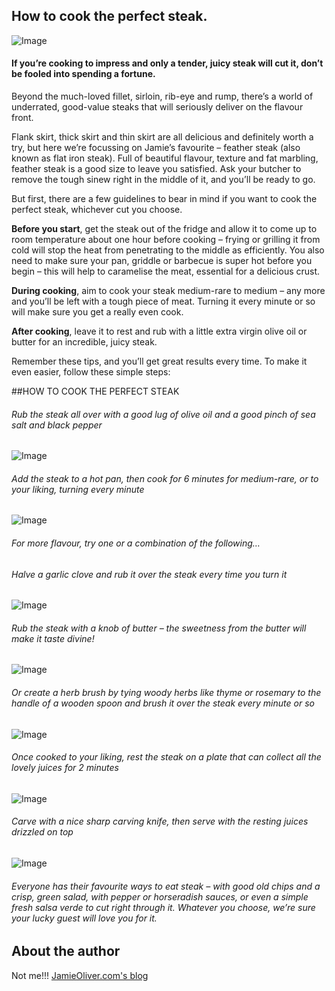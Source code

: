 ## How to cook the perfect steak.


![Image](/assets/perfectsteak/kobe.jpg)

#### If you’re cooking to impress and only a tender, juicy steak will cut it, don’t be fooled into spending a fortune. 

Beyond the much-loved fillet, sirloin, rib-eye and rump, there’s a world of underrated, good-value steaks that will seriously deliver on the flavour front.

Flank skirt, thick skirt and thin skirt are all delicious and definitely worth a try, but here we’re focussing on Jamie’s favourite – feather steak (also known as flat iron steak). Full of beautiful flavour, texture and fat marbling, feather steak is a good size to leave you satisfied. Ask your butcher to remove the tough sinew right in the middle of it, and you’ll be ready to go.

But first, there are a few guidelines to bear in mind if you want to cook the perfect steak, whichever cut you choose. 

**Before you start**, get the steak out of the fridge and allow it to come up to room temperature about one hour before cooking – frying or grilling it from cold will stop the heat from penetrating to the middle as efficiently. You also need to make sure your pan, griddle or barbecue is super hot before you begin – this will help to caramelise the meat, essential for a delicious crust.

**During cooking**, aim to cook your steak medium-rare to medium – any more and you’ll be left with a tough piece of meat. Turning it every minute or so will make sure you get a really even cook.

**After cooking**, leave it to rest and rub with a little extra virgin olive oil or butter for an incredible, juicy steak.

Remember these tips, and you’ll get great results every time. To make it even easier, follow these simple steps:


##HOW TO COOK THE PERFECT STEAK

###### Rub the steak all over with a good lug of olive oil and a good pinch of sea salt and black pepper

![Image](/assets/perfectsteak/perfectsteak1.jpg)

###### Add the steak to a hot pan, then cook for 6 minutes for medium-rare, or to your liking, turning every minute

![Image](/assets/perfectsteak/perfectsteak2.jpg)

###### For more flavour, try one or a combination of the following… 
###### Halve a garlic clove and rub it over the steak every time you turn it

![Image](/assets/perfectsteak/perfectsteak3.jpg)

###### Rub the steak with a knob of butter – the sweetness from the butter will make it taste divine!

![Image](/assets/perfectsteak/perfectsteak4.jpg)

###### Or create a herb brush by tying woody herbs like thyme or rosemary to the handle of a wooden spoon and brush it over the steak every minute or so

![Image](/assets/perfectsteak/perfectsteak5.jpg)

###### Once cooked to your liking, rest the steak on a plate that can collect all the lovely juices for 2 minutes

![Image](/assets/perfectsteak/perfectsteak6.jpg)

###### Carve with a nice sharp carving knife, then serve with the resting juices drizzled on top

![Image](/assets/perfectsteak/perfectsteak7.jpg)

###### Everyone has their favourite ways to eat steak – with good old chips and a crisp, green salad, with pepper or horseradish sauces, or even a simple fresh salsa verde to cut right through it. Whatever you choose, we’re sure your lucky guest will love you for it.

</p>
</p>
</p>


## About the author

   Not me!!! [JamieOliver.com's blog](http://google.com) 
